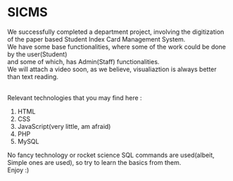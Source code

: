 # SICMS
We successfully completed a department project, involving the digitization of the paper based Student Index Card Management System.<br>
We have some base functionalities, where some of the work could be done by the user(Student) <br>
and some of which, has Admin(Staff) functionalities.<br>
We will attach a video soon, as we believe, visualiaztion is always better than text reading.<br>
<br>

Relevant technologies that you may find here : 
<ol>
<li>HTML</li>
<li>CSS</li>
<li>JavaScript(very little, am afraid)</li>
<li>PHP</li>
<li>MySQL</li>

</ol>
No fancy technology or rocket science SQL commands are used(albeit, Simple ones are used), so try to learn the basics from them.<br>
Enjoy :) 
